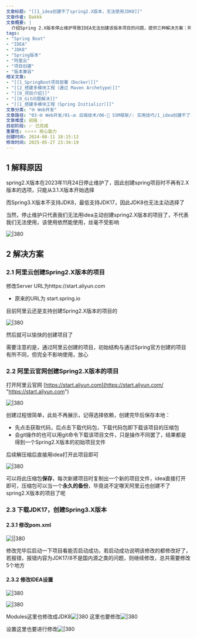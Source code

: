 ```yaml
---
文章标题: "[[1_idea创建不了spring2.X版本，无法使用JDK8]]" 
文章作者: Dakkk
文章概要: |
  介绍Spring 2.X版本停止维护导致IDEA无法创建该版本项目的问题，提供三种解决方案：阿里云创建、官网下载、降级Spring 3.X版本。
tags:
- "Spring Boot"
- "IDEA"
- "JDK8"
- "Spring版本"
- "阿里云"
- "项目创建"
- "版本兼容"
相关文章:
- "[[1_SpringBoot项目部署（Docker）]]"
- "[[2_搭建多模块工程（通过 Maven Archetype）]]"
- "[[0_项目介绍]]"
- "[[0_Git问题解决]]"
- "[[1_搭建多模块工程（Spring Initializr）]]"
文章分类: "🌐 Web开发"
文章路径: "03-🌐 Web开发/01-🔙 后端技术/06-🔧 SSM框架/💡 实用技巧/1_idea创建不了spring2.X版本，无法使用JDK8.md"
文章难度: 初级 💧
目前阶段: ✅ 已完成
重要性: ⭐⭐⭐⭐ 核心能力
创建时间: 2024-08-11 18:15:12
修改时间: 2025-05-27 23:34:19
---
```


## 1 解释原因
spring2.X版本在2023年11月24日停止维护了，因此创建spring项目时不再有2.X版本的选项，只能从3.1.X版本开始选择

而Spring3.X版本不支持JDK8，最低支持JDK17，因此JDK8也无法主动选择了

当然，停止维护只代表我们无法用idea主动创建spring2.X版本的项目了，不代表我们无法使用，该使用依然能使用，丝毫不受影响

![|380](https://my-obsidian-image.oss-cn-guangzhou.aliyuncs.com/2024/04/bdd0e8d50d2d2d0384735227695aa873.png)

## 2 解决方案

### 2.1 阿里云创建Spring2.X版本的项目

修改Server URL为https://start.aliyun.com  

- 原来的URL为 start.spring.io

目前阿里云还是支持创建Spring2.X版本的项目的

![|380](https://my-obsidian-image.oss-cn-guangzhou.aliyuncs.com/2024/04/8a4cc013ea1c83aba97a8fb2d495a529.png)

然后就可以愉快的创建项目了

需要注意的是，通过阿里云创建的项目，初始结构与通过Spring官方创建的项目有所不同，但完全不影响使用，放心

### 2.2 阿里云官网创建Spring2.X版本的项目

打开阿里云官网 [https://start.aliyun.com](https://start.aliyun.com/ "https://start.aliyun.com")

![|380](https://my-obsidian-image.oss-cn-guangzhou.aliyuncs.com/2024/04/98d72c4fb4ac0ee0cf8c735c0074be18.png)

创建过程很简单，此处不再展示，记得选择依赖，创建完毕后保存本地：

- 先点击获取代码，后点击下载代码包，下载代码包即下载该项目的压缩包
- 会git操作的也可以用git命令下载该项目文件，只是操作不同罢了，结果都是得到一个Spring2.X版本的初始项目文件

后续解压缩后直接用idea打开此项目即可

![|380](https://my-obsidian-image.oss-cn-guangzhou.aliyuncs.com/2024/04/5d61eea74e2cbc2bc53ecfdeb49530e5.png)

可以将此压缩包**保存**，每次新建项目时复制出一个新的项目文件，idea直接打开即可，压缩包可以当一个**永久的备份**，毕竟说不定哪天阿里云也创建不了spring2.X版本的项目了呢

### 2.3 下载JDK17，创建Spring3.X版本

#### 2.3.1 修改pom.xml

![||380](https://my-obsidian-image.oss-cn-guangzhou.aliyuncs.com/2024/04/e82f4264e24ce1d673acaee503e23737.png)

修改完毕后启动一下项目看能否启动成功，若启动成功说明该修改的都修改好了，若报错，报错内容为JDK17/8不是国内源之类的问题，则继续修改，总共需要修改5个地方

#### 2.3.2 修改IDEA设置

![|380](https://my-obsidian-image.oss-cn-guangzhou.aliyuncs.com/2024/04/8212dd953da7c086f1cfd379e708769b.png)

![|380](https://my-obsidian-image.oss-cn-guangzhou.aliyuncs.com/2024/04/a7ff09bb0a6b4a1261f026b0b67c6d0e.png)

Modules这里也修改成JDK8![|380](https://my-obsidian-image.oss-cn-guangzhou.aliyuncs.com/2024/04/791018a53cacbefa8da8317d66f514a3.png)
这里也要修改![|380](https://my-obsidian-image.oss-cn-guangzhou.aliyuncs.com/2024/04/750d790ff5d975f417c93a62716f0b11.png)

设置这里也要进行修改![|380](https://my-obsidian-image.oss-cn-guangzhou.aliyuncs.com/2024/04/23c76bc984e6566c1bb747f003d9e69b.png)